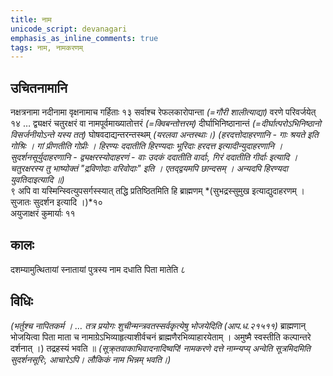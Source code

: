```yaml
---
title: नाम
unicode_script: devanagari
emphasis_as_inline_comments: true
tags: नाम, नामकरणम्
---
```


## उचितनामानि
नक्षत्रनामा नदीनामा वृक्षनामाच गर्हिताः १३ सर्वाश्च रेफलकारोपान्ता *(=गौरी शालीत्याद्या)* वरणे परिवर्जयेत् १४ …
द्व्यक्षरं चतुरक्षरं वा नामपूर्वमाख्यातोत्तरं *(=क्विबन्तोत्तरम्)* दीर्घाभिनिष्ठानान्तं *(=दीर्घात्परोऽभिनिष्ठानो विसर्जनीयोऽन्ते यस्य तत्)* घोषवदाद्यन्तरन्तस्थम् *(यरलवा अन्तस्थाः।)*
*(हरदत्तोदाहरणानि - गाः श्रयते इति गोश्रिः । गां प्रीणतीति गोप्रीः । हिरण्यः ददातीति हिरण्यदाः भूरिदाः हरदत्त इत्यादीन्युदाहरणानि ।  
सुदर्शनसूर्युदाहरणानि - द्व्यक्षरस्योदाहरणं - वाः उदकं ददातीति वार्दाः, गिरं ददातीति गीर्दाः इत्यादि । चतुरक्षरस्य तु भाष्योक्तं "द्रविणोदाः वरिवोदाः" इति । एतद्द्वयमपि छान्दसम् । अन्यदपि हिरण्यदा युवतिदाइत्यादि ॥)*  
९ अपि वा यस्मिन्स्वित्युपसर्गस्स्यात् तद्धि प्रतिष्ठितमिति हि ब्राह्मणम् *(सुभद्रस्सुमुख इत्याद्युदाहरणम् । सुजातः सुदर्शन इत्यादि ।)*१०  
अयुजाक्षरं कुमार्याः ११

## कालः
दशम्यामुत्थितायां स्नातायां पुत्रस्य नाम दधाति पिता मातेति ८

## विधिः
*(भर्तुश्च नापितकर्म ।  … तत्र प्रयोगः शुचीन्मन्त्रवतस्सर्वकृत्येषु भोजयेदिति (आप.ध.२१५११)*  ब्राह्मणान् भोजयित्वा पिता माता च नामाग्रेऽभिव्याहृत्याशीर्वचनं ब्राह्मणैरभिव्याहारयेताम् । अमुष्मै स्वस्तीति कल्पान्तरे दर्शनात् ।)
तद्रहस्यं भवति ॥ *(सूक्र्तवाकाभिवादनादिष्वपि! नामकरणे दत्ते नाम्न्यप्य् अन्वेति सूत्रमिदमिति सुदर्शनसूरिः, आचारेऽपि। लौकिकं नाम भिन्नम् भवति।)*
